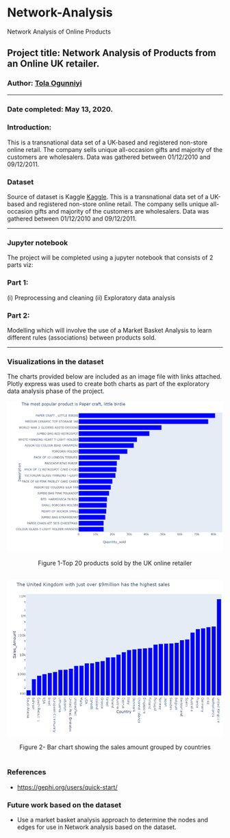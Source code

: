 # Network-Analysis
Network Analysis of Online Products
## Project title: Network Analysis of Products from an Online UK retailer.

### Author: [Tola Ogunniyi](https://www.linkedin.com/in/tolaogunniyi/)
----

### Date completed: May 13, 2020.

### Introduction:
This is a transnational data set of a UK-based and registered non-store online retail. 
The company sells unique all-occasion gifts and majority of the
customers are wholesalers. Data was gathered between 01/12/2010 and 09/12/2011.

### Dataset
Source of dataset is Kaggle [Kaggle](https://www.kaggle.com/carrie1/ecommerce-data).
This is a transnational data set of a UK-based and registered non-store online retail. The company sells unique all-occasion gifts and majority of the
customers are wholesalers. Data was gathered between 01/12/2010 and 09/12/2011.

----
### Jupyter notebook 
The project will be completed using a jupyter notebook that consists of 2 parts viz:

### Part 1: 
 (i) Preprocessing and cleaning (ii) Exploratory data analysis

### Part 2: 
 Modelling which will involve the use of a Market Basket Analysis to learn different rules (associations) between products sold. 

 ----
 ### Visualizations in the dataset
The charts provided below are included as an image file with links attached. Plotly express was used to create both charts as part 
of the exploratory data analysis phase of the project.

![top terms](images/top20products.png)
<div align="center"> Figure 1-Top 20 products sold by the UK online retailer</div>
<br> 

![top terms](images/ProductSales.png)
<div align="center"> Figure 2- Bar chart showing the sales amount grouped by countries</div>
<br> 

### References
- https://gephi.org/users/quick-start/

### Future work based on the dataset
 - Use a market basket analysis approach to determine the nodes and edges for use in Network analysis based on the dataset.
